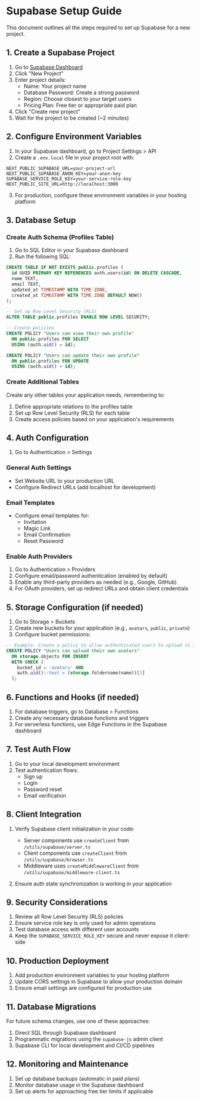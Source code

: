 # Supabase Setup Guide

This document outlines all the steps required to set up Supabase for a new project.

## 1. Create a Supabase Project

1. Go to [Supabase Dashboard](https://app.supabase.io/)
2. Click "New Project"
3. Enter project details:
   - Name: Your project name
   - Database Password: Create a strong password
   - Region: Choose closest to your target users
   - Pricing Plan: Free tier or appropriate paid plan
4. Click "Create new project"
5. Wait for the project to be created (~2 minutes)

## 2. Configure Environment Variables

1. In your Supabase dashboard, go to Project Settings > API
2. Create a `.env.local` file in your project root with:

```
NEXT_PUBLIC_SUPABASE_URL=your-project-url
NEXT_PUBLIC_SUPABASE_ANON_KEY=your-anon-key
SUPABASE_SERVICE_ROLE_KEY=your-service-role-key
NEXT_PUBLIC_SITE_URL=http://localhost:3000
```

3. For production, configure these environment variables in your hosting platform

## 3. Database Setup

### Create Auth Schema (Profiles Table)

1. Go to SQL Editor in your Supabase dashboard
2. Run the following SQL:

```sql
CREATE TABLE IF NOT EXISTS public.profiles (
  id UUID PRIMARY KEY REFERENCES auth.users(id) ON DELETE CASCADE,
  name TEXT,
  email TEXT,
  updated_at TIMESTAMP WITH TIME ZONE,
  created_at TIMESTAMP WITH TIME ZONE DEFAULT NOW()
);

-- Set up Row Level Security (RLS)
ALTER TABLE public.profiles ENABLE ROW LEVEL SECURITY;

-- Create policies
CREATE POLICY "Users can view their own profile"
  ON public.profiles FOR SELECT
  USING (auth.uid() = id);

CREATE POLICY "Users can update their own profile"
  ON public.profiles FOR UPDATE
  USING (auth.uid() = id);
```

### Create Additional Tables

Create any other tables your application needs, remembering to:

1. Define appropriate relations to the profiles table
2. Set up Row Level Security (RLS) for each table
3. Create access policies based on your application's requirements

## 4. Auth Configuration

1. Go to Authentication > Settings

### General Auth Settings

- Set Website URL to your production URL
- Configure Redirect URLs (add localhost for development)

### Email Templates

- Configure email templates for:
  - Invitation
  - Magic Link
  - Email Confirmation
  - Reset Password

### Enable Auth Providers

1. Go to Authentication > Providers
2. Configure email/password authentication (enabled by default)
3. Enable any third-party providers as needed (e.g., Google, GitHub)
4. For OAuth providers, set up redirect URLs and obtain client credentials

## 5. Storage Configuration (if needed)

1. Go to Storage > Buckets
2. Create new buckets for your application (e.g., `avatars`, `public`, `private`)
3. Configure bucket permissions:

```sql
-- Example: Create a policy to allow authenticated users to upload to their own folder
CREATE POLICY "Users can upload their own avatars"
  ON storage.objects FOR INSERT
  WITH CHECK (
    bucket_id = 'avatars' AND
    auth.uid()::text = (storage.foldername(name))[1]
  );
```

## 6. Functions and Hooks (if needed)

1. For database triggers, go to Database > Functions
2. Create any necessary database functions and triggers
3. For serverless functions, use Edge Functions in the Supabase dashboard

## 7. Test Auth Flow

1. Go to your local development environment
2. Test authentication flows:
   - Sign up
   - Login
   - Password reset
   - Email verification

## 8. Client Integration

1. Verify Supabase client initialization in your code:

   - Server components use `createClient` from `/utils/supabase/server.ts`
   - Client components use `createClient` from `/utils/supabase/browser.ts`
   - Middleware uses `createMiddlewareClient` from `/utils/supabase/middleware-client.ts`

2. Ensure auth state synchronization is working in your application

## 9. Security Considerations

1. Review all Row Level Security (RLS) policies
2. Ensure service role key is only used for admin operations
3. Test database access with different user accounts
4. Keep the `SUPABASE_SERVICE_ROLE_KEY` secure and never expose it client-side

## 10. Production Deployment

1. Add production environment variables to your hosting platform
2. Update CORS settings in Supabase to allow your production domain
3. Ensure email settings are configured for production use

## 11. Database Migrations

For future schema changes, use one of these approaches:

1. Direct SQL through Supabase dashboard
2. Programmatic migrations using the `supabase-js` admin client
3. Supabase CLI for local development and CI/CD pipelines

## 12. Monitoring and Maintenance

1. Set up database backups (automatic in paid plans)
2. Monitor database usage in the Supabase dashboard
3. Set up alerts for approaching free tier limits if applicable
